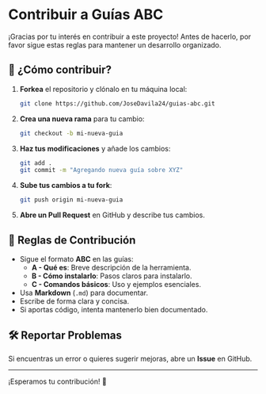 # Contribuir a Guías ABC

¡Gracias por tu interés en contribuir a este proyecto! Antes de hacerlo, por favor sigue estas reglas para mantener un desarrollo organizado.

## 🚀 ¿Cómo contribuir?
1. **Forkea** el repositorio y clónalo en tu máquina local:
   ```bash
   git clone https://github.com/JoseDavila24/guias-abc.git
   ```
2. **Crea una nueva rama** para tu cambio:
   ```bash
   git checkout -b mi-nueva-guia
   ```
3. **Haz tus modificaciones** y añade los cambios:
   ```bash
   git add .
   git commit -m "Agregando nueva guía sobre XYZ"
   ```
4. **Sube tus cambios a tu fork**:
   ```bash
   git push origin mi-nueva-guia
   ```
5. **Abre un Pull Request** en GitHub y describe tus cambios.

## 📜 Reglas de Contribución
- Sigue el formato **ABC** en las guías:
  - **A - Qué es**: Breve descripción de la herramienta.
  - **B - Cómo instalarlo**: Pasos claros para instalarlo.
  - **C - Comandos básicos**: Uso y ejemplos esenciales.
- Usa **Markdown** (`.md`) para documentar.
- Escribe de forma clara y concisa.
- Si aportas código, intenta mantenerlo bien documentado.

## 🛠️ Reportar Problemas
Si encuentras un error o quieres sugerir mejoras, abre un **Issue** en GitHub.

---

¡Esperamos tu contribución! 🚀

